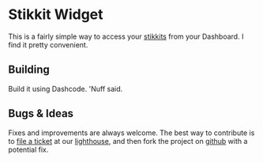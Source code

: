 Stikkit Widget
==============


This is a fairly simple way to access your [stikkits][] from your Dashboard. I find it pretty convenient.


Building
--------

Build it using Dashcode. 'Nuff said.


Bugs & Ideas
------------

Fixes and improvements are always welcome. The best way to contribute is to [file a ticket][] at our [lighthouse][], and then fork the project on [github][] with a potential fix.


[stikkits]: http://www.stikkit.com
[lighthouse]: http://lazyatom.lighthouseapp.com/projects/17233-stikkit-widget
[file a ticket]: http://lazyatom.lighthouseapp.com/projects/17233-stikkit-widget/tickets/new
[github]: http://github.com/lazyatom/stikkit-widget
